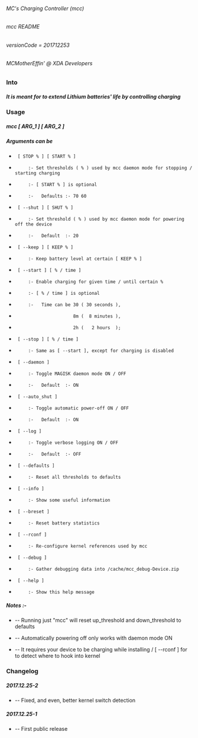 ###### MC's Charging Controller (mcc)
###### mcc README
###### versionCode = 201712253
###### MCMotherEffin' @ XDA Developers


### Into


##### It is meant for to extend Lithium batteries' life by controlling charging


### Usage

##### mcc [ ARG_1 ] [ ARG_2 ]

##### Arguments can be

-      [ STOP % ] [ START % ]
-          :- Set thresholds ( % ) used by mcc daemon mode for stopping / starting charging
-          :- [ START % ] is optional
-          :-   Defaults :- 70 60

-      [ --shut ] [ SHUT % ]
-          :- Set threshold ( % ) used by mcc daemon mode for powering off the device
-          :-   Default  :- 20

-      [ --keep ] [ KEEP % ]
-          :- Keep battery level at certain [ KEEP % ]

-      [ --start ] [ % / time ]
-          :- Enable charging for given time / until certain % 
-          :- [ % / time ] is optional
-          :-   Time can be 30 ( 30 seconds ),
-                           8m (  8 minutes ),
-                           2h (   2 hours  );

-      [ --stop ] [ % / time ]
-          :- Same as [ --start ], except for charging is disabled

-      [ --daemon ]
-          :- Toggle MAGISK daemon mode ON / OFF
-          :-   Default  :- ON

-      [ --auto_shut ]
-          :- Toggle automatic power-off ON / OFF
-          :-   Default  :- ON

-      [ --log ]
-          :- Toggle verbose logging ON / OFF
-          :-   Default  :- OFF

-      [ --defaults ]
-          :- Reset all thresholds to defaults

-      [ --info ]
-          :- Show some useful information

-      [ --breset ]
-          :- Reset battery statistics

-      [ --rconf ]
-          :- Re-configure kernel references used by mcc

-      [ --debug ]
-          :- Gather debugging data into /cache/mcc_debug-Device.zip

-      [ --help ]
-          :- Show this help message


##### Notes :- 

*    --  Running just "mcc" will reset up_threshold and down_threshold to defaults

*    --  Automatically powering off only works with daemon mode ON

*    --  It requires your device to be charging while installing / [ --rconf ] for to detect where to hook into kernel

### Changelog

##### 2017.12.25-2

*  -- Fixed, and even, better kernel switch detection

##### 2017.12.25-1

*  -- First public release
